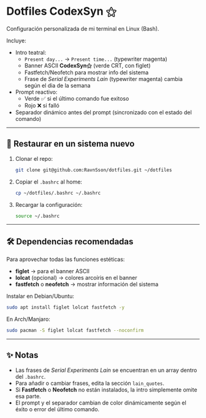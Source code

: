 # Dotfiles CodexSyn ⚝

Configuración personalizada de mi terminal en Linux (Bash).

Incluye:

- Intro teatral:  
  - `Present day...` → `Present time...` (typewriter magenta)  
  - Banner ASCII **CodexSyn⚝** (verde CRT, con figlet)  
  - Fastfetch/Neofetch para mostrar info del sistema  
  - Frase de *Serial Experiments Lain* (typewriter magenta) cambia según el dia de la semana
- Prompt reactivo:  
  - Verde ✅ si el último comando fue exitoso  
  - Rojo ❌ si falló  
- Separador dinámico antes del prompt (sincronizado con el estado del comando)

---

## 🚀 Restaurar en un sistema nuevo

1. Clonar el repo:
   ```bash
   git clone git@github.com:RavnSson/dotfiles.git ~/dotfiles
   ```

2. Copiar el `.bashrc` al home:
   ```bash
   cp ~/dotfiles/.bashrc ~/.bashrc
   ```

3. Recargar la configuración:
   ```bash
   source ~/.bashrc
   ```

---

## 🛠 Dependencias recomendadas

Para aprovechar todas las funciones estéticas:

- **figlet** → para el banner ASCII  
- **lolcat** (opcional) → colores arcoíris en el banner  
- **fastfetch** o **neofetch** → mostrar información del sistema  

Instalar en Debian/Ubuntu:
```bash
sudo apt install figlet lolcat fastfetch -y
```

En Arch/Manjaro:
```bash
sudo pacman -S figlet lolcat fastfetch --noconfirm
```

---

## ✨ Notas

- Las frases de *Serial Experiments Lain* se encuentran en un array dentro del `.bashrc`.  
- Para añadir o cambiar frases, edita la sección `lain_quotes`.  
- Si **Fastfetch** o **Neofetch** no están instalados, la intro simplemente omite esa parte.  
- El prompt y el separador cambian de color dinámicamente según el éxito o error del último comando.  
